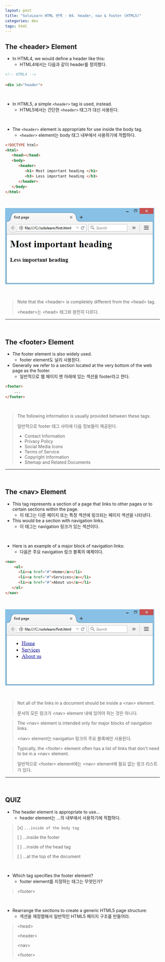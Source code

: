 ```yaml
---
layout: post
title: "SoloLearn HTML 번역 - 04. header, nav & footer (HTML5)"
categories: dev
tags: html
---
```


## The \<header> Element

- In HTML4, we would define a header like this:
  - HTML4에서는 다음과 같이 header를 정의했다.

```html
<!-- HTML4 -->

<div id="header">
```

<br>

- In HTML5, a simple `<header>` tag is used, instead.
  - HTML5에서는 간단한 `<header>` 태그가 대신 사용된다.

<br>

- The `<header>` element is appropriate for use inside the body tag.
  - `<header>` element는 body 태그 내부에서 사용하기에 적합하다.

```html
<!DOCTYPE html>
<html>
   <head></head>
   <body>
      <header>
         <h1> Most important heading </h1>
         <h3> Less important heading </h3>
      </header>
   </body>
</html>
```

<br>

![sololearn img](/assets/img/sololearn-html-html5-04-01.png)

<br>

> Note that the \<header> is completely different from the \<head> tag.
>
> \<header>는 \<head> 태그와 완전히 다르다.

------

<br>

## The \<footer> Element

- The footer element is also widely used.
  - footer element도 널리 사용된다.
- Generally we refer to a section located at the very bottom of the web page as the footer.
  - 일반적으로 웹 페이지 맨 아래에 있는 섹션을 footer라고 한다.

```html
<footer>
	...
</footer>
```

<br>

> The following information is usually provided between these tags:
>
> 일반적으로 footer 태그 사이에 다음 정보들이 제공된다.
>
> - Contact Information
> - Privacy Policy
> - Social Media Icons
> - Terms of Service
> - Copyright Information
> - Sitemap and Related Documents

------

<br>

## The \<nav> Element

- This tag represents a section of a page that links to other pages or to certain sections within the page.
  - 이 태그는 다른 페이지 또는 특정 섹션에 링크되는 페이지 섹션을 나타낸다.
- This would be a section with navigation links.
  - 이 태그는 navigation 링크가 있는 섹션이다.

<br>

- Here is an example of a major block of navigation links:
  - 다음은 주요 navigation 링크 블록의 예제이다.

```html
<nav>
	<ul>
      <li><a href="#">Home</a></li>
      <li><a href="#">Services</a></li>
      <li><a href="#">About us</a></li>
   </ul>
</nav>
```

<br>

![sololearn img](/assets/img/sololearn-html-html5-04-02.png)

<br>

> Not all of the links in a document should be inside a \<nav> element.
>
> 문서의 모든 링크가 \<nav> element 내에 있어야 하는 것은 아니다.

> The \<nav> element is intended only for major blocks of navigation links.
>
> \<nav> element는 navigation 링크의 주요 블록에만 사용된다.

> Typically, the \<footer> element often has a list of links that don't need to be in a \<nav> element.
>
> 일반적으로 \<footer> element에는 \<nav> element에 필요 없는 링크 리스트가 있다.

------

<br>

## QUIZ

- The header element is appropriate to use...
  - header element는 ...의 내부에서 사용하기에 적합하다.

> [x] `...inside of the body tag`
>
> [ ] ...inside the footer
>
> [ ] ...inside of the head tag
>
> [ ] ...at the top of the document

<br>

- Which tag specifies the footer element?
  - footer element를 지정하는 태그는 무엇인가?

> \<footer>

<br>

- Rearrange the sections to create a generic HTML5 page structure:
  - 섹션을 재정렬해서 일반적인 HTML5 페이지 구조를 만들어라.

> \<head>
>
> \<header>
>
> \<nav>
>
> \<footer>

<br>